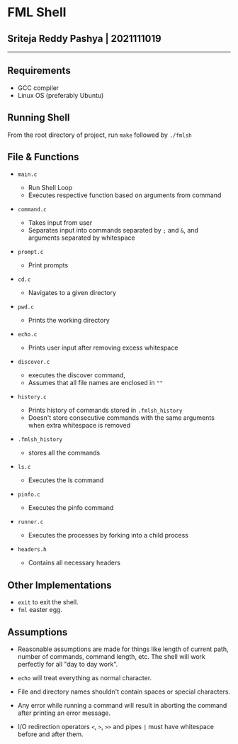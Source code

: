 # FML Shell

## Sriteja Reddy Pashya | 2021111019

---

## Requirements

- GCC compiler
- Linux OS (preferably Ubuntu)

## Running Shell

From the root directory of project, run `make` followed by `./fmlsh`

## File & Functions

- `main.c`
  - Run Shell Loop
  - Executes respective function based on arguments from command

- `command.c`
  - Takes input from user
  - Separates input into commands separated by `;` and `&`, and arguments separated by whitespace

- `prompt.c`
  - Print prompts

- `cd.c`
  - Navigates to a given directory

- `pwd.c`
  - Prints the working directory

- `echo.c`
  - Prints user input after removing excess whitespace

- `discover.c`
  - executes the discover command,
  - Assumes that all file names are enclosed in `""`

- `history.c`
  - Prints history of commands stored in `.fmlsh_history`
  - Doesn't store consecutive commands with the same arguments when extra whitespace is removed
  
- `.fmlsh_history`
  - stores all the commands
  
- `ls.c`
  - Executes the ls command
  
- `pinfo.c`
  - Executes the pinfo command
  
- `runner.c`
  - Executes the processes by forking into a child process

- `headers.h`
  - Contains all necessary headers

## Other Implementations

- `exit` to exit the shell.
- `fml` easter egg.

## Assumptions

- Reasonable assumptions are made for things like length of current path, number of commands, command length, etc. The shell will work perfectly for all "day to day work".

- `echo` will treat everything as normal character.

- File and directory names shouldn't contain spaces or special characters.

- Any error while running a command will result in aborting the command after printing an error message.

- I/O redirection operators `<`, `>`, `>>` and pipes `|` must have whitespace before and after them.
